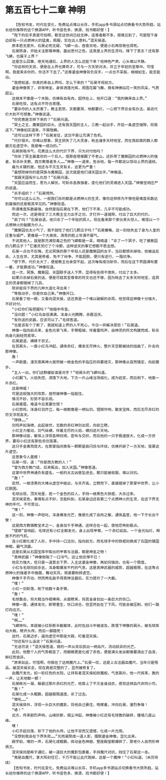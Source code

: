 # 第五百七十二章 神明
        【告知书友，时代在变化，免费站点难以长存，手机app多书源站点切换看书大势所趋，站长给你推荐的这个换源APP，听书音色多、换源、找书都好使！】
       “陛下的后手真是可怕啊，都言这世间已经无神，连尊者都不多，很难见到了，可是陛下身边却有一只点燃神火的猛禽，佩服，实在出人意料。”混天侯道。
       原本若无意外，石昊必死无疑，飞蟒一出，吞食天地，便是小石再惊艳也得死。
       石昊转身，开始关注那尊神像，露出思忖之色，这真是上界的生灵吗，降下了意志？还有那飞蟒，也属于上界？
       这是怎么回事，绝天地通后，上界的人怎么还能下来？他神色严肃，心头难以平静。
       “你这样的天资，便是在上界也算奇才，可与一方天骄对决，并立于年轻的至尊中。可惜啊，我是来杀你的，你活不下去了。”这尊鎏金神像背负双手，一点也不呆板，栩栩如生，能言能动。
       “我想知道，你真的来自上界吗，怎么下来的？”石昊平视前方。
       鎏金神像笑了，非常神圣，身体洒落光辉，周围花瓣飞舞，竟有神佛拈花一笑的风采，气质超尘。
       这根本不像是一个木胎，仿佛有血有肉，超然在上，他开口道：“我的确来自上界。”
       石昊吃惊，这有点不符合常理。
       “要杀你的人太厉害了。教主若怒，天都要哭，地都要烂，一心想下界总会有办法，虽说代价大到不可想象。”神像说道。
       “你究竟是怎样下来的？”石昊问道。
       “冥土之主、魔葵园的巨头、还有我天国的主人，三教一起出手，开启一条虚空缝隙，将我送下。”神像如实道来，不屑隐瞒。
       “还可以这样下界？”石昊发怔，这岂不是让充满了危机。
       “代价很大，你难以想象，冥主损失了几大灵身，耗去诸多天材地宝，而在我前面的数人都磨灭在虚空中，我是唯一成功的。”
       石昊倒吸冷气，花费这么大的代价下界，只为对付他吗？
       “你杀了冥主最喜欢的一个后人，借那座塔推翻了不老山，还折辱了魔葵园的点燃神火的强者，斩杀补天教、西方教尊者多人……”神像一一道来，告诉他，每一件都足以惊动上界的道统。
       最为关键的是，他还与不灭生灵有关，这更为严重！
       “最想除掉你的是冥族与魔葵园，这次就是他们请天国出手。”神像道。
       “我跟天国有什么仇怨？”石昊问道。
       “天国应运而生，愿为人解忧，可斩杀各族强者，度化他们的灵魂进入天国。”神像宝相庄严的说道。
       “杀手组织？！”石昊愕然。
       “你可以这么认为，一般我们杀的都是点燃神火的生灵，像你这样修为不够但是难度系数达到最强的还是极其罕见的。”神像轻语。
       所谓难度系数最强，自然是指石昊在下界，他们下不来，几乎不可能成功。
       而这一次，还是倚仗了三大教主全力出手之功，才打开一道缝隙，付出了巨大的代价。
       “疯了吗？”石昊自语，他只杀了一个年轻的冥人，现在看来那个家伙来头惊人，难怪以一个点燃神火的骷髅为仆人。
       “魔葵园也太小气了，我不就吃了他们几颗瓜子吗？”石昊撇嘴，这一刻他失去了身为人皇的庄重与威严，更像是一个大男孩，清秀的脸上写满不服气。
       不说其他人，就是那充满怨毒之色的飞蟒都是一呆，喃喃道：“杀了一个冥子，吃了摸葵园的几颗瓜子？”它激灵灵打了个冷颤，这种逆天的事它想都不愿去想。
       石昊一点也不后悔，无论冥族的那个年轻人还是魔葵园的女子，当日都想杀掉他，他被迫反击。人生在世，尤其是修者，免不了纷争，不能超脱，便只有逆行，一路抗争。
       “想下界，代价太大了，便是教主也承受不起，这次唯有成功斩你，而后在这下界圆满布置一番，才能算成功。”神像叹道。
       这一次，冥族、魔葵园、天国联手送人下界，显得有些得不偿失，付出了太多。
       如果只杀掉石昊的话，便是尽窥其至尊骨的符文也还不够，因为耗去了太多天材地宝，连冥主的灵身都毁掉了几具。
       除非能将下界的几种大造化寻出来！
       “等我动手，你是你自己来。”神像开口。
       石昊看了他一眼，又看向混天侯，这还真是一个难以破解的杀局，他觉得这神像十分强大，不好对付。
       “小红你们有把握吗？”他暗中传音。
       “没问题！”小红鸟自信满满，浑身火光腾腾，赤霞滔天。
       “有你送的武器，应该可以了。”毛球答道。
       “也是该有个了断了，我就知道上界的人不死心，今日一并解决恩怨！”石昊道。
       神像一指向前点来，金色光束飞来，手臂粗细，伴着雷鸣声，由神灵的符文构建而成，斩杀肉身凡胎轻而易举。
       石昊避退，横移千百丈。
       在其肩头，一直小红鸟冲起，通体赤红，爆发无尽神火，整片天空都被烧的扭曲了，扑击向那神像。
       轰！
       一声剧震，漫天南离神火居然被一根金色的手指压的将要熄灭，那神像从容而镇定，向前踱步。
       “主人一出，你们这群蝼蚁谁是对手？”他肩头的飞蟒叫道。
       小红翻飞，火焰失控，洒落下大地，下方一片山峰当场熔化，成为岩浆，而后倒下，地面一片赤红。
       这是神威！
       可是这般强大的攻势，居然被神像一指抵住。
       情况不妙，形势不容乐观。
       石昊蹙眉，难道今日真要饮恨？
       小红怒鸣，浑身红羽炸立，每一根都像是一柄仙剑，铿锵作响，散发宝辉，而后无尽赤红的符文浮现高天。
       “铮铮……”
       剑鸣声如海啸，此起彼伏，无数的赤红神剑出现，向前立劈。
       小红全力催动，剑气纵横，伴着无尽的火焰，横扫这片天地。
       那神像动容，躯体上浮现各种纹络，密布与交织，而后他的一只手极速放大，化成一方世界，要将小红还有那些赤剑笼罩。
       这只手金黄而庞大，在那掌指间竟有一颗颗星辰闪烁与环绕，仿佛开辟了一方天地，笼罩这片虚空。
       这景象令人震撼！
       石昊一惊，道：“你是西方教的人！”
       “曾为西方教门徒，后来叛出，加入天国。”神像答道。
       这掌中世界神通负有盛名，一般的太古凶兽坠进去，都只能被收服，难以对抗。
       “轰！”
       突然，一根漆黑的大棒从虚空中砸出，与天齐高，立劈而下，直接毁掉了那掌中世界，让小红脱困。
       毛球出现，顶天地里，若一个金色的巨人，手持一根黑色大铁棍，大杀过来。
       混天侯变色，事情有点不妙，怎能料到，石昊身边还有第二个点燃神火的生灵，在这下界无神的年代，不可思议。
       “嘿！”
       这一刻，神像一声轻叱，浑身爆发光芒，像是化成了血肉之躯，通体晶莹，他一下子长出千臂！
       这是西方教镇教宝术之一，金身加千手神通，这样合在一起，使他恐怖到极点。
       “铿锵”音响起，毛球还有小红全都发光，身上出现甲胄，一个赤红如血，一个金光灿烂，释放不朽的气机。
       连小红都化成了人形，手中持一口法剑，指向前方。而毛球手中的铁棍则换成了石国的镇国神戟，霸气流露。
       这是石昊从石国宝库中取出的甲胄与法器，都是神圣之物！
       “真神武器！”神像倒吸了一口冷气，这让他忌惮不已！
       他实力强大，但只是一道意志下界，入主这鎏金神像，再如何强劲，也有一个限度。
       小红与毛球向前杀去，浑身都爆发不朽的气息，这是真神武器的威势，超越极限，在这等点燃神火的强者手中施展，舞动天风，简直要粉碎虚空。
       神像千手齐动，然而两名敌手得真神法器后，实力提升了一大截。
       “噗！”
       小红一剑斩落，削下他数十条手臂。
       “轰！”
       毛球轰击，将大戟当作棍棒用，从面劈来，将其金身划出一条巨大的伤口。
       神像一震，通体发光，断臂重生，伤口闭合，但显然处在了下风，可能会被压制，他们一路打向远方。
       “噗！”
       “啊……”
       飞蟒惨叫，本就被小红斩断半截躯体，此时在战斗中被波及，跌落下神像的肩头，被毛球挥动大戟，劈开头颅，而后一脚踏死！
       这时，石昊迈步，逼向虚空中那座大殿，盯着混天侯。
       “你还有什么话说？”石昊问道。
       “无话可说！”混天侯答道，锵的一声从背后拔出一柄血尺，流动妖异的光芒。
       此刻，他整个人的气势都变了，而眼睛更是化成了赤色，便是满头发丝都像要滴出了血液，鲜红而诡异。
       “原来如此，可惜啊，你毁在了这柄魔尺上。”石昊一叹，这是上古法器血魔尺，当年只是残品，被混天侯买走，现在竟是完整的了，显然被修复了。
       血魔尺发光，如一轮红色的太阳，让持有者混天侯如妖魔般，气息飙升，他一尺挥来，轰的一声，让天地都一颤！
       石昊眸光一凝，躲避过那片赤红的光芒，他穿上了不灭金身战衣，感觉这柄血尺非同小可。
       “轰！”
       石昊化成一头鲲鹏，超越极限速度，杀了过去。
       “嗷吼……”
       混天侯体外，浮现一头巨大的魔影，将他自己裹住，咆哮着，冲向石昊，激烈争锋！
       “哧！”
       远方，传来剧烈声响，山峰折断，烟尘冲起，神像被小红还有毛球轰的破碎，撞塌几座山峰。
       噗！
       小红手起剑落，斩下了他的头颅，让他不甘而又遗憾，化成一片光雨。
       “没想到我会在下界失败……”光雨凝聚成一道人影，摆脱鎏金神像，显化出来。
       殿宇前，噗的一声，石昊化成鲲鹏，挥动金色神翅，整座殿堂都爆碎了，那老仆人自然形神俱灭。
       混天侯则是眸子通红，被一道巨大的魔影包裹着，手持魔尺对抗，挡住了石昊这一击。
       “竟是血魔尺，拿大阵封住它，千万不能让此尺跑掉，这是一个魔神！”小红叫道。（未完待续）
       【告知书友，时代在变化，免费站点难以长存，手机app多书源站点切换看书大势所趋，站长给你推荐的这个换源APP，听书音色多、换源、找书都好使！】